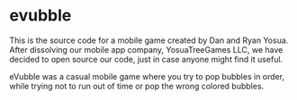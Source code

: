 evubble
=======

This is the source code for a mobile game created by Dan and Ryan Yosua. After dissolving our mobile app company, YosuaTreeGames LLC, we have decided to open source our code, just in case anyone might find it useful.

eVubble was a casual mobile game where you try to pop bubbles in order, while trying not to run out of time or pop the wrong colored bubbles.